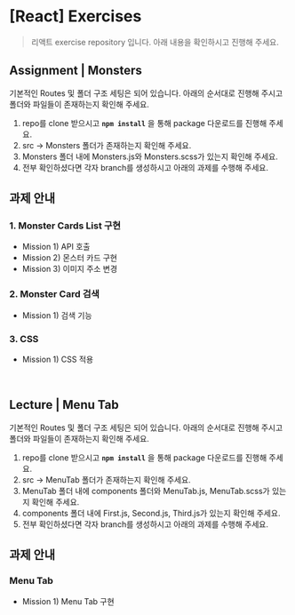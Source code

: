 # [React] Exercises

> 리액트 exercise repository 입니다. 아래 내용을 확인하시고 진행해 주세요.

## Assignment | Monsters

기본적인 Routes 및 폴더 구조 세팅은 되어 있습니다. 아래의 순서대로 진행해 주시고 폴더와 파일들이 존재하는지 확인해 주세요.

1. repo를 clone 받으시고 **`npm install`** 을 통해 package 다운로드를 진행해 주세요.
2. src → Monsters 폴더가 존재하는지 확인해 주세요.
3. Monsters 폴더 내에 Monsters.js와 Monsters.scss가 있는지 확인해 주세요.
4. 전부 확인하셨다면 각자 branch를 생성하시고 아래의 과제를 수행해 주세요.

## 과제 안내

### 1. Monster Cards List 구현

- Mission 1) API 호출
- Mission 2) 몬스터 카드 구현
- Mission 3) 이미지 주소 변경

### 2. Monster Card 검색

- Mission 1) 검색 기능

### 3. CSS

- Mission 1) CSS 적용

<br />

## Lecture | Menu Tab

기본적인 Routes 및 폴더 구조 세팅은 되어 있습니다. 아래의 순서대로 진행해 주시고 폴더와 파일들이 존재하는지 확인해 주세요.

1. repo를 clone 받으시고 **`npm install`** 을 통해 package 다운로드를 진행해 주세요.
2. src -> MenuTab 폴더가 존재하는지 확인해 주세요.
3. MenuTab 폴더 내에 components 폴더와 MenuTab.js, MenuTab.scss가 있는지 확인해 주세요.
4. components 폴더 내에 First.js, Second.js, Third.js가 있는지 확인해 주세요.
5. 전부 확인하셨다면 각자 branch를 생성하시고 아래의 과제를 수행해 주세요.

## 과제 안내

### Menu Tab

- Mission 1) Menu Tab 구현
